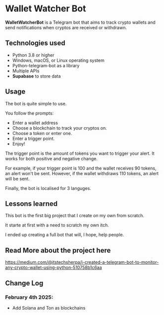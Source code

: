 # Wallet Watcher Bot

**WalletWatcherBot** is a Telegram bot that aims to track crypto wallets and send notifications when cryptos are received or withdrawn.

## Technologies used

- Python 3.8 or higher
- Windows, macOS, or Linux operating system
- Python-telegram-bot as a library
- Multiple APIs
- **Supabase** to store data

## Usage

The bot is quite simple to use.

You follow the prompts:

- Enter a wallet address
- Choose a blockchain to track your cryptos on.
- Choose a token or enter one.
- Enter a trigger point.
- Enjoy!

The trigger point is the amount of tokens you want to trigger your alert.
It works for both positive and negative change.

For example, if your trigger point is 100 and the wallet receives 90 tokens, an alert won't be sent.
However, if the wallet withdraws 110 tokens, an alert will be sent.

Finally, the bot is localised for 3 languges.

## Lessons learned

This bot is the first big project that I create on my own from scratch.

It starte at first with a need to scratch my own itch.

I ended up creating a full bot that will, I hope, help people.

## Read More about the project here

https://medium.com/@itstechsherpa/i-created-a-telegram-bot-to-monitor-any-crypto-wallet-using-python-510758b1c6aa

## Change Log

### February 4th 2025:

- Add Solana and Ton as blockchains
